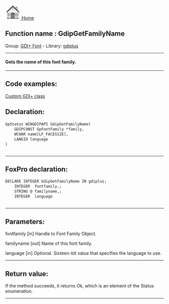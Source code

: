 [<img src="../../images/home.png"> Home ](https://github.com/VFPX/Win32API)  

## Function name : GdipGetFamilyName
Group: [GDI+ Font](../../functions_group.md#GDIplus_Font)  -  Library: [gdiplus](../../libraries.md#gdiplus)  
***  


#### Gets the name of this font family.
***  


## Code examples:
[Custom GDI+ class](../../samples/sample_450.md)  

## Declaration:
```foxpro  
GpStatus WINGDIPAPI GdipGetFamilyName(
	GDIPCONST GpFontFamily *family,
	WCHAR name[LF_FACESIZE],
	LANGID language
)
  
```  
***  


## FoxPro declaration:
```foxpro  
DECLARE INTEGER GdipGetFamilyName IN gdiplus;
	INTEGER  fontfamily,;
	STRING @ familyname,;
	INTEGER  language
  
```  
***  


## Parameters:
fontfamily
[in] Handle to Font Family Object.

familyname
[out] Name of this font family. 

language
[in] Optional. Sixteen-bit value that specifies the language to use.   
***  


## Return value:
If the method succeeds, it returns Ok, which is an element of the Status enumeration.  
***  

